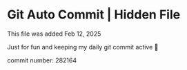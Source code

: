 # Git Auto Commit | Hidden File

This file was added Feb 12, 2025

Just for fun and keeping my daily git commit active 🤪

commit number: 282164
